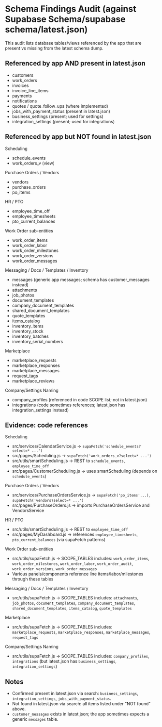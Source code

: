 # Schema Findings Audit (against Supabase Schema/supabase schema/latest.json)

This audit lists database tables/views referenced by the app that are present vs missing from the latest schema dump.

## Referenced by app AND present in latest.json
- customers
- work_orders
- invoices
- invoice_line_items
- payments
- notifications
- quotes / quote_follow_ups (where implemented)
- jobs_with_payment_status (present in latest.json)
- business_settings (present; used for settings)
- integration_settings (present; used for integrations)

## Referenced by app but NOT found in latest.json

Scheduling
- schedule_events
- work_orders_v (view)

Purchase Orders / Vendors
- vendors
- purchase_orders
- po_items

HR / PTO
- employee_time_off
- employee_timesheets
- pto_current_balances

Work Order sub-entities
- work_order_items
- work_order_labor
- work_order_milestones
- work_order_versions
- work_order_messages

Messaging / Docs / Templates / Inventory
- messages (generic app messages; schema has customer_messages instead)
- attachments
- job_photos
- document_templates
- company_document_templates
- shared_document_templates
- quote_templates
- items_catalog
- inventory_items
- inventory_stock
- inventory_batches
- inventory_serial_numbers

Marketplace
- marketplace_requests
- marketplace_responses
- marketplace_messages
- request_tags
- marketplace_reviews

Company/Settings Naming
- company_profiles (referenced in code SCOPE list; not in latest.json)
- integrations (code sometimes references; latest.json has integration_settings instead)

## Evidence: code references

Scheduling
- src/services/CalendarService.js → `supaFetch('schedule_events?select=* ...')`
- src/pages/Scheduling.js → `supaFetch('work_orders_v?select=* ...')`
- src/utils/smartScheduling.js → REST to `schedule_events`, `employee_time_off`
- src/pages/CustomerScheduling.js → uses smartScheduling (depends on `schedule_events`)

Purchase Orders / Vendors
- src/services/PurchaseOrdersService.js → `supaFetch('po_items'...)`, `supaFetch('vendors?select=* ...')`
- src/pages/PurchaseOrders.js → imports PurchaseOrdersService and VendorsService

HR / PTO
- src/utils/smartScheduling.js → REST to `employee_time_off`
- src/pages/MyDashboard.js → references `employee_timesheets`, `pto_current_balances` (via supaFetch patterns)

Work Order sub-entities
- src/utils/supaFetch.js → SCOPE_TABLES includes: `work_order_items`, `work_order_milestones`, `work_order_labor`, `work_order_audit`, `work_order_versions`, `work_order_messages`
- Various panels/components reference line items/labor/milestones through these tables

Messaging / Docs / Templates / Inventory
- src/utils/supaFetch.js → SCOPE_TABLES includes: `attachments`, `job_photos`, `document_templates`, `company_document_templates`, `shared_document_templates`, `items_catalog`, `quote_templates`

Marketplace
- src/utils/supaFetch.js → SCOPE_TABLES includes: `marketplace_requests`, `marketplace_responses`, `marketplace_messages`, `request_tags`

Company/Settings Naming
- src/utils/supaFetch.js → SCOPE_TABLES includes: `company_profiles`, `integrations` (but latest.json has `business_settings`, `integration_settings`)

## Notes
- Confirmed present in latest.json via search: `business_settings`, `integration_settings`, `jobs_with_payment_status`.
- Not found in latest.json via search: all items listed under "NOT found" above.
- `customer_messages` exists in latest.json; the app sometimes expects a generic `messages` table.

